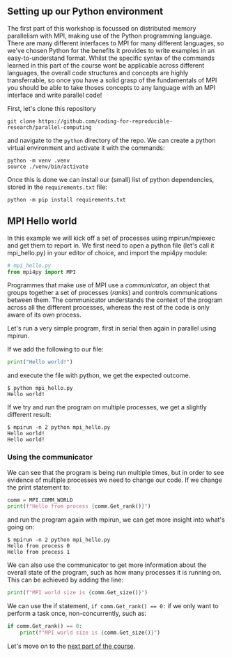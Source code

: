 ## Setting up our Python environment

The first part of this workshop is focussed on distributed memory parallelism with MPI, making use of the Python programming language. There are many different interfaces to MPI for many different languages, so we've chosen Python for the benefits it provides to write examples in an easy-to-understand format. Whilst the specific syntax of the commands learned in this part of the course wont be applicable across different languages, the overall code structures and concepts are highly transferrable, so once you have a solid grasp of the fundamentals of MPI you should be able to take thoses concepts to any language with an MPI interface and write parallel code!

First, let's clone this repository
```
git clone https://github.com/coding-for-reproducible-research/parallel-computing
```
and navigate to the `python` directory of the repo. We can create a python virtual environment and activate it with the commands:
```
python -m venv .venv
source ./venv/bin/activate
```
Once this is done we can install our (small) list of python dependencies, stored in the `requirements.txt` file:
```
python -m pip install requirements.txt
```

## MPI Hello world

In this example we will kick off a set of processes using mpirun/mpiexec and get them to report in. We first need to open a python file (let's call it mpi_hello.py) in your editor of choice, and import the mpi4py module:

```python
# mpi_hello.py
from mpi4py import MPI
```

Programmes that make use of MPI use a *communicator*, an object that groups together a set of processes (*ranks*) and controls communications between them. The communicator understands the context of the program across all the different processes, whereas the rest of the code is only aware of its own process.

Let's run a very simple program, first in serial then again in parallel using mpirun.

If we add the following to our file:
```python
print("Hello world!")
```

and execute the file with python, we get the expected outcome.
```
$ python mpi_hello.py
Hello world!
```

If we try and run the program on multiple processes, we get a slightly different result:
```
$ mpirun -n 2 python mpi_hello.py
Hello world!
Hello world!
```

### Using the communicator

We can see that the program is being run multiple times, but in order to see evidence of multiple processes we need to change our code. If we change the print statement to:

```python
comm = MPI.COMM_WORLD
print(f"Hello from process {comm.Get_rank()}")
```

and run the program again with mpirun, we can get more insight into what's going on:
```shell
$ mpirun -n 2 python mpi_hello.py
Hello from process 0
Hello from process 1
```

We can also use the communicator to get more information about the overall state of the program, such as how many processes it is running on. This can be achieved by adding the line:

```python
print(f"MPI world size is {comm.Get_size()}")
```

We can use the if statement, `if comm.Get_rank() == 0:` if we only want to perform a task once, non-concurrently, such as:
```python
if comm.Get_rank() == 0:
    print(f"MPI world size is {comm.Get_size()}")
```

Let's move on to the [next part of the course](https://github.com/UniExeterRSE/mpi-examples/blob/main/python/02_simple_comms/README.md).
